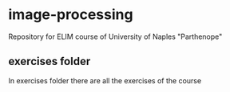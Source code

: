 # image-processing
Repository for ELIM course of University of Naples "Parthenope"

## exercises folder
In exercises folder there are all the exercises of the course

